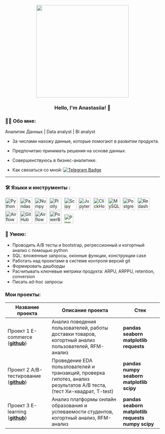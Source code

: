 <div id="header" align="center">
  <img src="https://media.giphy.com/media/xonOzxf2M8hNu/giphy.gif?cid=ecf05e47tvfcg2kgoy0wa1vmmh9kstwl0q9u2ixanit2t6mn&ep=v1_gifs_search&rid=giphy.gif&ct=g" width='300'/>
</div>

### <p align="center">Hello, I'm Anastasiia! 👋</p>

</h1>
  
</div>

### :man_technologist: Обо мне:
  Аналитик Данных | Data analyst | BI analyst
-  За числами нахожу данные, которые помогают в развитии продукта.

-  Предпочитаю принимать решения на основе данных.

-  Совершенствуюсь в бизнес-аналитике.

-  Как связаться со мной: [![Telegram Badge](https://img.shields.io/badge/Telegram-blue?logo=telegram&logoColor=white)](https://t.me/Extranasty)

---

### :hammer_and_wrench: Языки и инструменты :
<div>
  <img src="https://img.shields.io/badge/python-white?logo=python&style=for-the-badge" title="Python" alt="Python" height="40"/>&nbsp;
  <img src="https://img.shields.io/badge/pandas-white?logo=pandas&logoColor=blue&style=for-the-badge" title="Pandas" alt="Pandas" height="40"/>&nbsp;
  <img src="https://img.shields.io/badge/numpy-white?logo=numpy&logoColor=blue&style=for-the-badge" title="Numpy" alt="Numpy" height="40"/>&nbsp;
  <img src="https://img.shields.io/badge/plotly-white?logo=plotly&logoColor=blue&style=for-the-badge" title="Plotly" alt="Plotly" height="40"/>&nbsp;
  <img src="https://img.shields.io/badge/Scipy-white?logo=Scipy&logoColor=black&style=for-the-badge" title="Scipy" alt="Scipy" height="40"/>&nbsp;
  <img src="https://img.shields.io/badge/Jupyter_notebook-white?logo=Jupyter&style=for-the-badge" title="Jupyter" alt="Jupyter" height="40"/>&nbsp;
  <img src="https://img.shields.io/badge/Clickhouse-white?logo=Clickhouse&style=for-the-badge" title="ClickHouse" alt="ClickHouse" height="40"/>&nbsp;
  <img src="https://img.shields.io/badge/mySQL-white?logo=mySQL&s&style=for-the-badge" title="MySQL"  alt="MySQL" height="40"/>&nbsp;
  <img src="https://img.shields.io/badge/PostgreSQL-white?logo=PostgreSQL&s&style=for-the-badge" title="PostgreSQL" alt="PostgreSQL" height="40"/>&nbsp;
  <img src="https://img.shields.io/badge/redash-white?logo=redash&logoColor=black&style=for-the-badge" title="Redash" alt="Redash" height="40"/>&nbsp;
  <img src="https://img.shields.io/badge/Tableau-white?logo=Tableau&s&logoColor=yellow&style=for-the-badge" title="Airflow" alt="Airflow" height="40"/>&nbsp;
  <img src="https://img.shields.io/badge/github-white?logo=github&logoColor=black&style=for-the-badge" title="GitHub" alt="GitHub" height="40"/>&nbsp;
  <img src="https://img.shields.io/badge/Airflow-white?logo=Airflow&style=for-the-badge" title="Airflow" alt="Airflow" height="40"/>&nbsp;
  <img src="https://img.shields.io/badge/PowerBI-white?logo=PowerBI&style=for-the-badge" title="PowerBI" alt="PowerBI" height="40"/>&nbsp;
  <img src="https://profilinator.rishav.dev/skills-assets/powerbi.png" title="PowerBI" alt="Power Bi" height="30"/>&nbsp;
  
  
</div>

### :metal: Умею:
<ul>
<li>Проводить А/В тесты и bootstrap, регрессионный и когортный анализ с помощью python
<li>SQL: вложенные запросы, оконные функции, конструкции case
<li>Работать над проектами в системе контроля версий git
<li>Формировать дашборды 
<li>Расчитывать ключевые метрики продукта: ARPU, ARPPU, retention, conversion
<Li> Писать ad-hoc запросы
</ul>

### Мои проекты:

|Название проекта| Описание проекта| Стек|
|----------------|-----------------|-----|
|Проект 1 E-commerce  (__[github](https://github.com/AnastasiiaDronova/project_1)__)|Анализ поведения пользователей, работы доставки товаров, когортный анализ пользователей, RFM-анализ|**pandas** **seaborn** **matplotlib** **requests**|
|Проект 2 A/B-тестирование  (__[github](https://github.com/AnastasiiaDronova/Project_2)__)|Проведение EDA пользлователей и транзакций, проверка гипотез, анализ результатов A/B теста, (тест Хи-квадрат, T-test) |**pandas** **numpy** **seaborn** **matplotlib** **scipy**|
|Проект 3 E-learning  (__[github](https://github.com/AnastasiiaDronova/project_3)__)|Анализ платформы онлайн образования и успеваемости студентов, когортный анализ, RFM-анализ|**pandas** **seaborn** **matplotlib** **requests** **numpy** **scipy**|
<!--
**AnastasiiaDronova/AnastasiiaDronova** is a ✨ _special_ ✨ repository because its `README.md` (this file) appears on your GitHub profile.
